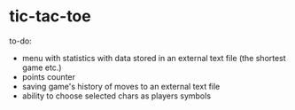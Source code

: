 # tic-tac-toe
to-do:
- menu with statistics with data stored in an external text file (the shortest game etc.)
- points counter
- saving game's history of moves to an external text file
- ability to choose selected chars as players symbols
